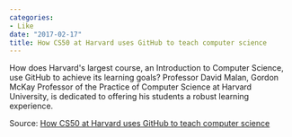 ```yaml
---
categories:
- Like
date: "2017-02-17"
title: How CS50 at Harvard uses GitHub to teach computer science
---
```


How does Harvard's largest course, an Introduction to Computer Science, use GitHub to achieve its learning goals? Professor David Malan, Gordon McKay Professor of the Practice of Computer Science at Harvard University, is dedicated to offering his students a robust learning experience.

Source: [How CS50 at Harvard uses GitHub to teach computer science](https://github.com/blog/2322-how-cs50-at-harvard-uses-github-to-teach-computer-science)
